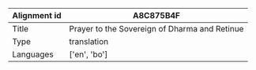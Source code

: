 |Alignment id | A8C875B4F
| --- | --- 
|Title | Prayer to the Sovereign of Dharma and Retinue 
|Type | translation
|Languages | ['en', 'bo']